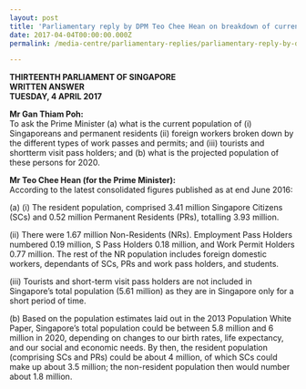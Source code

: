 ```yaml
---
layout: post
title: 'Parliamentary reply by DPM Teo Chee Hean on breakdown of current and projected population size'
date: 2017-04-04T00:00:00.000Z
permalink: /media-centre/parliamentary-replies/parliamentary-reply-by-dpm-teo-chee-hean-on-4-apr-2017

---
```



**THIRTEENTH PARLIAMENT OF SINGAPORE  
WRITTEN ANSWER  
TUESDAY, 4 APRIL 2017**

**Mr Gan Thiam Poh:**  
To ask the Prime Minister (a) what is the current population of (i) Singaporeans and permanent residents (ii) foreign workers broken down by the different types of work passes and permits; and (iii) tourists and shortterm visit pass holders; and (b) what is the projected population of these persons for 2020.

**Mr Teo Chee Hean (for the Prime Minister):**  
According to the latest consolidated figures published as at end June 2016:

(a) (i) The resident population, comprised 3.41 million Singapore Citizens (SCs) and 0.52 million Permanent Residents (PRs), totalling 3.93 million.

(ii) There were 1.67 million Non-Residents (NRs). Employment Pass Holders numbered 0.19 million, S Pass Holders 0.18 million, and Work Permit Holders 0.77 million. The rest of the NR population includes foreign domestic workers, dependants of SCs, PRs and work pass holders, and students. 

(iii) Tourists and short-term visit pass holders are not included in Singapore’s total population (5.61 million) as they are in Singapore only for a short period of time.

(b) Based on the population estimates laid out in the 2013 Population White Paper, Singapore’s total population could be between 5.8 million and 6 million in 2020, depending on changes to our birth rates, life expectancy, and our social and economic needs. By then, the resident population (comprising SCs and PRs) could be about 4 million, of which SCs could make up about 3.5 million; the non-resident population then would number about 1.8 million.


